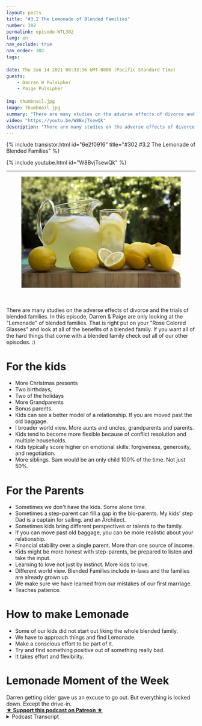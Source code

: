 ```yaml
---
layout: posts
title: "#3.2 The Lemonade of Blended Families"
number: 302
permalink: episode-WTL302
lang: en
nav_exclude: true
nav_order: 302
tags:

date: Thu Jan 14 2021 08:33:36 GMT-0800 (Pacific Standard Time)
guests:
    - Darren W Pulsipher
    - Paige Pulsipher

img: thumbnail.jpg
image: thumbnail.jpg
summary: "There are many studies on the adverse effects of divorce and the trials of blended families. In this episode, Darren & Paige are only looking at the Lemonade of blended families. That is right put on your Rose Colored Glasses and look at all of the benefits of a blended family. If you want all of the hard things that come with a blended family check out all of our other episodes. :) "
video: "https://youtu.be/W8BvjTsewQk"
description: "There are many studies on the adverse effects of divorce and the trials of blended families. In this episode, Darren & Paige are only looking at the Lemonade of blended families. That is right put on your Rose Colored Glasses and look at all of the benefits of a blended family. If you want all of the hard things that come with a blended family check out all of our other episodes. :) "
---
```


<div>
{% include transistor.html id="6e2f0916" title="#302 #3.2 The Lemonade of Blended Families" %}

{% include youtube.html id="W8BvjTsewQk" %}
</div>

---

<html><head></head><body><div><figure data-trix-attachment="{&quot;contentType&quot;:&quot;image&quot;,&quot;height&quot;:296,&quot;url&quot;:&quot;https://lh3.googleusercontent.com/-ELKl1gJGAtI/X_0qL1H4QyI/AAAAAAACKVU/O2y5_14BTSkeNW9ueLz98UDBKrWLdPkMwCLcBGAsYHQ/w438-h296/image.png&quot;,&quot;width&quot;:438}" data-trix-content-type="image" class="attachment attachment--preview"><img src="./image0.png" width="438" height="296"><figcaption class="attachment__caption"></figcaption></figure></div><div><br><br></div><div>There are many studies on the adverse effects of divorce and the trials of blended families. In this episode, Darren &amp; Paige are only looking at the "Lemonade" of blended families. That is right put on your "Rose Colored Glasses" and look at all of the benefits of a blended family. If you want all of the hard things that come with a blended family check out all of our other episodes. :)&nbsp;</div><h1>For the kids</h1><ul><li>More Christmas presents</li><li>Two birthdays,</li><li>Two of the holidays</li><li>More Grandparents</li><li>Bonus parents.</li><li>Kids can see a better model of a relationship. If you are moved past the old baggage.</li><li>I broader world view. More aunts and uncles, grandparents and parents.</li><li>Kids tend to become more flexible because of conflict resolution and multiple households.</li><li>Kids typically score higher on emotional skills: forgiveness, generosity, and negotiation.</li><li>More siblings. Sam would be an only child 100% of the time. Not just 50%.</li></ul><h1>For the Parents</h1><ul><li>Sometimes we don't have the kids. Some alone time.</li><li>Sometimes a step-parent can fill a gap in the bio-parents. My kids' step Dad is a captain for sailing. and an Architect.</li><li>Sometimes kids bring different perspectives or talents to the family.</li><li>If you can move past old baggage, you can be more realistic about your relationship.</li><li>Financial stability over a single parent. More than one source of income.</li><li>Kids might be more honest with step-parents, be prepared to listen and take the input.</li><li>Learning to love not just by instinct. More kids to love.</li><li>Different world view. Blended Families include in-laws and the families are already grown up.</li><li>We make sure we have learned from our mistakes of our first marriage.</li><li>Teaches patience.</li></ul><h1>How to make Lemonade</h1><ul><li>Some of our kids did not start out liking the whole blended family.</li><li>We have to approach things and find Lemonade.</li><li>Make a conscious effort to be part of it.</li><li>Try and find something positive out of something really bad.</li><li>It takes effort and flexibility.</li></ul><h1>Lemonade Moment of the Week</h1><div>Darren getting older gave us an excuse to go out. But everything is locked down. Except the drive-in.</div>
<strong>
  <a href="https://www.patreon.com/wheresthelemonade" target="_donate" rel="payment" title="★ Support this podcast on Patreon ★">★ Support this podcast on Patreon ★</a>
</strong></body></html>

<details>
<summary> Podcast Transcript </summary>

<p></p>

</details>

